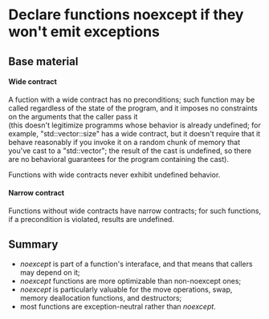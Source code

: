 Declare functions noexcept if they won't emit exceptions
========================================================

Base material
-------------

#### Wide contract

A fuction with a wide contract has no preconditions;
such function may be called regardless of the state of the program,
and it imposes no constraints on the arguments that the caller
pass it   
(this doesn't legitimize programms whose behavior is already
 undefined; for example, "std::vector::size" has a wide contract,
 but it doesn't require that it behave reasonably if you invoke it
 on a random chunk of memory that you've cast to a "std::vector";
 the result of the cast is undefined, so there are no behavioral
 guarantees for the program containing the cast).

Functions with wide contracts never exhibit undefined behavior.


#### Narrow contract

Functions without wide contracts have narrow contracts; 
for such functions, if a precondition is violated, 
results are undefined.


Summary
-------

- *noexcept* is part of a function's interaface, and that means
  that callers may depend on it;
- *noexcept* functions are more optimizable than non-noexcept ones;
- *noexcept* is particularly valuable for the move operations, swap,
  memory deallocation functions, and destructors;
- most functions are exception-neutral rather than *noexcept*.

